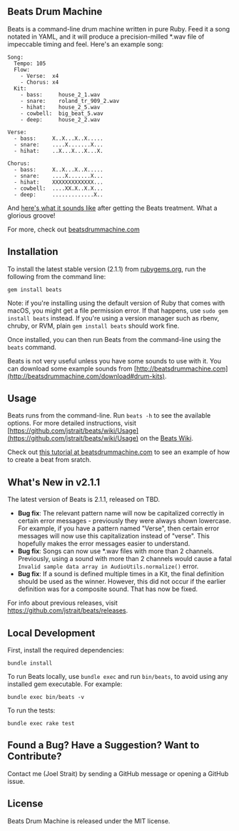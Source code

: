 Beats Drum Machine
------------------

Beats is a command-line drum machine written in pure Ruby. Feed it a song notated in YAML, and it will produce a precision-milled *.wav file of impeccable timing and feel. Here's an example song:

    Song:
      Tempo: 105
      Flow:
        - Verse:  x4
        - Chorus: x4
      Kit:
        - bass:     house_2_1.wav
        - snare:    roland_tr_909_2.wav
        - hihat:    house_2_5.wav
        - cowbell:  big_beat_5.wav
        - deep:     house_2_2.wav

    Verse:
      - bass:     X..X...X..X.....
      - snare:    ....X.......X...
      - hihat:    ..X...X...X...X.

    Chorus:
      - bass:     X..X...X..X.....
      - snare:    ....X.......X...
      - hihat:    XXXXXXXXXXXXX...
      - cowbell:  ....XX.X..X.X...
      - deep:     .............X..

And [here's what it sounds like](http://beatsdrummachine.com/media/beat.mp3) after getting the Beats treatment. What a glorious groove!

For more, check out [beatsdrummachine.com](http://beatsdrummachine.com)


Installation
------------

To install the latest stable version (2.1.1) from [rubygems.org](http://rubygems.org/gems/beats), run the following from the command line:

    gem install beats

Note: if you're installing using the default version of Ruby that comes with macOS, you might get a file permission error. If that happens, use `sudo gem install beats` instead. If you're using a version manager such as rbenv, chruby, or RVM, plain `gem install beats` should work fine.

Once installed, you can then run Beats from the command-line using the `beats` command.

Beats is not very useful unless you have some sounds to use with it. You can download some example sounds from [http://beatsdrummachine.com](http://beatsdrummachine.com/download#drum-kits).


Usage
-----

Beats runs from the command-line. Run `beats -h` to see the available options. For more detailed instructions, visit [https://github.com/jstrait/beats/wiki/Usage](https://github.com/jstrait/beats/wiki/Usage) on the [Beats Wiki](https://github.com/jstrait/beats/wiki).

Check out [this tutorial at beatsdrummachine.com](http://beatsdrummachine.com/tutorial/) to see an example of how to create a beat from sratch.


What's New in v2.1.1
--------------------

The latest version of Beats is 2.1.1, released on TBD.

* **Bug fix**: The relevant pattern name will now be capitalized correctly in certain error messages - previously they were always shown lowercase. For example, if you have a pattern named "Verse", then certain error messages will now use this capitalization instead of "verse". This hopefully makes the error messages easier to understand.
* **Bug fix**: Songs can now use *.wav files with more than 2 channels. Previously, using a sound with more than 2 channels would cause a fatal `Invalid sample data array in AudioUtils.normalize()` error.
* **Bug fix**: If a sound is defined multiple times in a Kit, the final definition should be used as the winner. However, this did not occur if the earlier definition was for a composite sound. That has now be fixed.

For info about previous releases, visit https://github.com/jstrait/beats/releases.


Local Development
-----------------

First, install the required dependencies:

    bundle install

To run Beats locally, use `bundle exec` and run `bin/beats`, to avoid using any installed gem executable. For example:

    bundle exec bin/beats -v

To run the tests:

    bundle exec rake test



Found a Bug? Have a Suggestion? Want to Contribute?
---------------------------------------------------

Contact me (Joel Strait) by sending a GitHub message or opening a GitHub issue.


License
-------
Beats Drum Machine is released under the MIT license.

